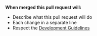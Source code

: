 **When merged this pull request will:**
- Describe what this pull request will do
- Each change in a separate line
- Respect the [Development Guidelines](http://ace3mod.com/wiki/development)

